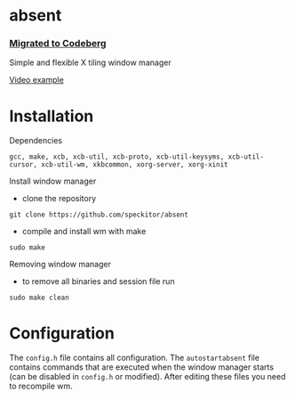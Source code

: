 # absent

### [Migrated to Codeberg](https://codeberg.org/speckitor/absent)

Simple and flexible X tiling window manager

[Video example](https://youtu.be/6glkO97ToIY)

# Installation

Dependencies

```console
gcc, make, xcb, xcb-util, xcb-proto, xcb-util-keysyms, xcb-util-cursor, xcb-util-wm, xkbcommon, xorg-server, xorg-xinit
```

Install window manager

- clone the repository 

```console
git clone https://github.com/speckitor/absent
```

- compile and install wm with make

```console
sudo make
```

Removing window manager

- to remove all binaries and session file run

```console
sudo make clean
```

# Configuration
The `config.h` file contains all configuration. The `autostartabsent` file contains commands that are executed when the window manager starts (can be disabled in `config.h` or modified). After editing these files you need to recompile wm.
